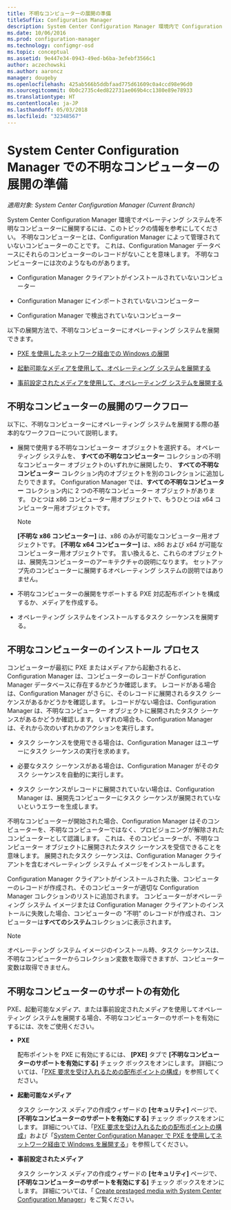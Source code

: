 ```yaml
---
title: 不明なコンピューターの展開の準備
titleSuffix: Configuration Manager
description: System Center Configuration Manager 環境内で Configuration Manager によって管理されていないコンピューターにオペレーティング システムを展開する方法について説明します。
ms.date: 10/06/2016
ms.prod: configuration-manager
ms.technology: configmgr-osd
ms.topic: conceptual
ms.assetid: 9e447e34-0943-49ed-b6ba-3efebf3566c1
author: aczechowski
ms.author: aaroncz
manager: dougeby
ms.openlocfilehash: 425ab566b5ddbfaad775d61609c0a4ccd98e96d0
ms.sourcegitcommit: 0b0c2735c4ed822731ae069b4cc1380e89e78933
ms.translationtype: HT
ms.contentlocale: ja-JP
ms.lasthandoff: 05/03/2018
ms.locfileid: "32348567"
---
```

# <a name="prepare-for-unknown-computer-deployments-in-system-center-configuration-manager"></a>System Center Configuration Manager での不明なコンピューターの展開の準備

*適用対象: System Center Configuration Manager (Current Branch)*

System Center Configuration Manager 環境でオペレーティング システムを不明なコンピューターに展開するには、このトピックの情報を参考にしてください。 不明なコンピューターとは、Configuration Manager によって管理されていないコンピューターのことです。 これは、Configuration Manager データベースにそれらのコンピューターのレコードがないことを意味します。 不明なコンピューターには次のようなものがあります。  

-   Configuration Manager クライアントがインストールされていないコンピューター  

-   Configuration Manager にインポートされていないコンピューター  

-   Configuration Manager で検出されていないコンピューター  

 以下の展開方法で、不明なコンピューターにオペレーティング システムを展開できます。  

-   [PXE を使用したネットワーク経由での Windows の展開](../deploy-use/use-pxe-to-deploy-windows-over-the-network.md)  

-   [起動可能なメディアを使用して、オペレーティング システムを展開する](../deploy-use/create-bootable-media.md)  

-   [事前設定されたメディアを使用して、オペレーティング システムを展開する](../deploy-use/create-prestaged-media.md)  

## <a name="unknown-computer-deployment-workflow"></a>不明なコンピューターの展開のワークフロー  
 以下に、不明なコンピューターにオペレーティング システムを展開する際の基本的なワークフローについて説明します。  

-   展開で使用する不明なコンピューター オブジェクトを選択する。 オペレーティング システムを、 **すべての不明なコンピューター** コレクションの不明なコンピューター オブジェクトのいずれかに展開したり、 **すべての不明なコンピューター** コレクション内のオブジェクトを別のコレクションに追加したりできます。 Configuration Manager では、**すべての不明なコンピューター** コレクション内に 2 つの不明なコンピューター オブジェクトがあります。 ひとつは x86 コンピューター用オブジェクトで、もうひとつは x64 コンピューター用オブジェクトです。  

    > [!NOTE]  
    >  **[不明な x86 コンピューター]** は、x86 のみが可能なコンピューター用オブジェクトです。 **[不明な x64 コンピューター]** は、x86 および x64 が可能なコンピューター用オブジェクトです。 言い換えると、これらのオブジェクトは、展開先コンピューターのアーキテクチャの説明になります。 セットアップ先のコンピューターに展開するオペレーティング システムの説明ではありません。  

-   不明なコンピューターの展開をサポートする PXE 対応配布ポイントを構成するか、メディアを作成する。  

-   オペレーティング システムをインストールするタスク シーケンスを展開する。  

## <a name="unknown-computer-installation-process"></a>不明なコンピューターのインストール プロセス  
 コンピューターが最初に PXE またはメディアから起動されると、 Configuration Manager は、コンピューターのレコードが Configuration Manager データベースに存在するかどうか確認します。 レコードがある場合は、Configuration Manager がさらに、そのレコードに展開されるタスク シーケンスがあるかどうかを確認します。 レコードがない場合は、Configuration Manager は、不明なコンピューター オブジェクトに展開されたタスク シーケンスがあるかどうか確認します。 いずれの場合も、Configuration Manager は、それから次のいずれかのアクションを実行します。  

-   タスク シーケンスを使用できる場合は、Configuration Manager はユーザーにタスク シーケンスの実行を求めます。  

-   必要なタスク シーケンスがある場合は、Configuration Manager がそのタスク シーケンスを自動的に実行します。  

-   タスク シーケンスがレコードに展開されていない場合は、Configuration Manager は、展開先コンピューターにタスク シーケンスが展開されていないというエラーを生成します。  

 不明なコンピューターが開始された場合、Configuration Manager はそのコンピューターを、不明なコンピューターではなく、プロビジョニングが解除されたコンピューターとして認識します。 これは、そのコンピューターが、不明なコンピューター オブジェクトに展開されたタスク シーケンスを受信できることを意味します。 展開されたタスク シーケンスは、Configuration Manager クライアントを含むオペレーティング システム イメージをインストールします。  

 Configuration Manager クライアントがインストールされた後、コンピューターのレコードが作成され、そのコンピューターが適切な Configuration Manager コレクションのリストに追加されます。 コンピューターがオペレーティング システム イメージまたは Configuration Manager クライアントのインストールに失敗した場合、コンピューターの "不明" のレコードが作成され、コンピューターは**すべてのシステム**コレクションに表示されます。  

> [!NOTE]  
>  オペレーティング システム イメージのインストール時、タスク シーケンスは、不明なコンピューターからコレクション変数を取得できますが、コンピューター変数は取得できません。  

##  <a name="BKMK_EnablingUnknown"></a> 不明なコンピューターのサポートの有効化  
 PXE、起動可能なメディア、または事前設定されたメディアを使用してオペレーティング システムを展開する場合、不明なコンピューターのサポートを有効にするには、次をご使用ください。  

-   **PXE**  

     配布ポイントを PXE に有効にするには、 **[PXE]** タブで **[不明なコンピューターのサポートを有効にする]** チェック ボックスをオンにします。 詳細については、「[PXE 要求を受け入れるための配布ポイントの構成](prepare-site-system-roles-for-operating-system-deployments.md#BKMK_PXEDistributionPoint)」を参照してください。  

-   **起動可能なメディア**  

     タスク シーケンス メディアの作成ウィザードの **[セキュリティ]** ページで、 **[不明なコンピューターのサポートを有効にする]** チェック ボックスをオンにします。 詳細については、「[PXE 要求を受け入れるための配布ポイントの構成](prepare-site-system-roles-for-operating-system-deployments.md#BKMK_PXEDistributionPoint)」および「[System Center Configuration Manager で PXE を使用してネットワーク経由で Windows を展開する](../deploy-use/use-pxe-to-deploy-windows-over-the-network.md)」を参照してください。  

-   **事前設定されたメディア**  

     タスク シーケンス メディアの作成ウィザードの **[セキュリティ]** ページで、 **[不明なコンピューターのサポートを有効にする]** チェック ボックスをオンにします。 詳細については、「 [Create prestaged media with System Center Configuration Manager](../deploy-use/create-prestaged-media.md)」をご覧ください。  
